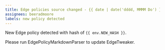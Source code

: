 ```yaml
---
title: Edge policies source changed - {{ date | date('dddd, MMMM Do') }}
assignees: beeradmoore
labels: new policy detected
---
```

New Edge policy detected with hash of `{{ env.NEW_HASH }}`.

Please run EdgePolicyMarkdownParser to update EdgeTweaker.
